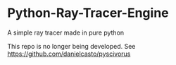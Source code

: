 # Python-Ray-Tracer-Engine
A simple ray tracer made in pure python

This repo is no longer being developed. See https://github.com/danielcasto/pyscivorus
